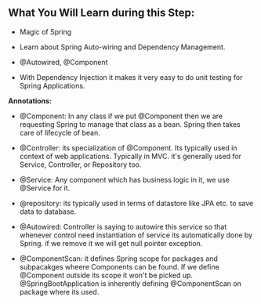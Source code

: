 ## What You Will Learn during this Step:
- Magic of Spring
 - Learn about Spring Auto-wiring and Dependency Management.
 - @Autowired, @Component
 
- With Dependency Injection it makes it very easy to do unit testing for Spring Applications. 

**Annotations:** 

- @Component: In any class if we put @Component then we are requesting Spring to manage that class as a bean. Spring then takes care of lifecycle of bean. 
- @Controller:  its specialization of @Component. Its typically used in context of web applications. Typically in MVC. it's generally used for Service, Controller, or Repository too. 
- @Service:  Any component which has business logic in it, we use @Service for it.
- @repository:  its typically used in terms of datastore like JPA etc. to save data to database. 

- @Autowired: Controller is saying to autowire this service so that whenever control need instantiation of service its automatically done by Spring.
  if we remove it we will get null pointer exception.


- @ComponentScan: it defines Spring scope for packages and subpacakges wheere Components can be found. If we define @Component outside its scope it won't be picked up. 
  @SpringBootApplication is inherently defining @ComponentScan on package where its used. 
  
  

